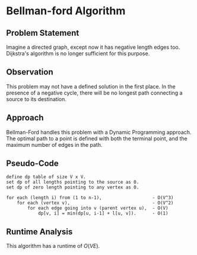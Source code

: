 # Bellman-ford Algorithm
## Problem Statement
Imagine a directed graph, except now it has negative length edges too. Dijkstra's algorithm is no longer sufficient for this purpose. 

## Observation
This problem may not have a defined solution in the first place. In the presence of a negative cycle, there will be no longest path connecting a source to its destination.

## Approach
Bellman-Ford handles this problem with a Dynamic Programming approach. The optimal path to a point is defined with both the terminal point, and the maximum number of edges in the path.

## Pseudo-Code
```
define dp table of size V x V.
set dp of all lengths pointing to the source as 0.
set dp of zero length pointing to any vertex as 0.

for each (length i) from (1 to n-1),                   - O(V^3)
	for each (vertex v),                               - O(V^2) 
		for each edge going into v (parent vertex u),  - O(V) 
			dp[v, i] = min(dp[u, i-1] + l[u, v]).      - O(1)
```

## Runtime Analysis
This algorithm has a runtime of $O(VE)$. 
